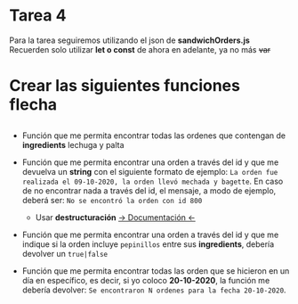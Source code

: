 # Tarea 4

Para la tarea seguiremos utilizando el json de **sandwichOrders.js**
Recuerden solo utilizar **let o const** de ahora en adelante, ya no más ~~var~~


# Crear las siguientes funciones flecha

##
- Función que me permita encontrar todas las ordenes que contengan de **ingredients** lechuga y palta

- Función que me permita encontrar una orden a través del id y que me devuelva un **string** con el siguiente formato de ejemplo: `La orden fue realizada el 09-10-2020, la orden llevó mechada y bagette`. En caso de no encontrar nada a través del id, el mensaje, a modo de ejemplo, deberá ser: `No se encontró la orden con id 800`
  - Usar **destructuración** [-> Documentación <-](https://developer.mozilla.org/es/docs/Web/JavaScript/Referencia/Operadores/Destructuring_assignment)

- Función que me permita encontrar una orden a través del id y que me indique si la orden incluye `pepinillos` entre sus **ingredients**, debería devolver un `true|false`

- Función que me permita encontrar todas las orden que se hicieron en un día en específico, es decir, si yo coloco **20-10-2020**, la función me debería devolver: `Se encontraron N ordenes para la fecha 20-10-2020`.